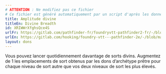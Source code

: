```yaml
---
# ATTENTION : Ne modifiez pas ce fichier
# Ce fichier est généré automatiquement par un script d'après les données du module Foundry VTT officiel et de sa traduction
title: Amplitude divine
titleEn: Divine Breadth
id: XRIWWrXfghsQce4S
urlFr: https://gitlab.com/pathfinder-fr/foundryvtt-pathfinder2-fr/-/blob/master/data/feats/XRIWWrXfghsQce4S.htm
urlEn: https://gitlab.com/hooking/foundry-vtt---pathfinder-2e/-/blob/master/packs/data/feats.db/divine-breadth.json
layout: dons
---
```

Vous pouvez lancer quotidiennement davantage de sorts divins. Augmentez de 1 les emplacements de sort obtenus par les dons d’archétype prêtre pour chaque niveau de sort autre que vos deux niveaux de sort les plus élevés.

